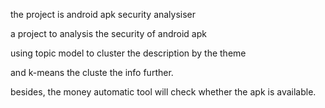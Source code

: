 the project is android apk security analysiser 

a project to analysis the security of android apk

using topic model to cluster the description by the theme 

and k-means the cluste the info further. 

besides, the money automatic tool will check whether the apk is available.
